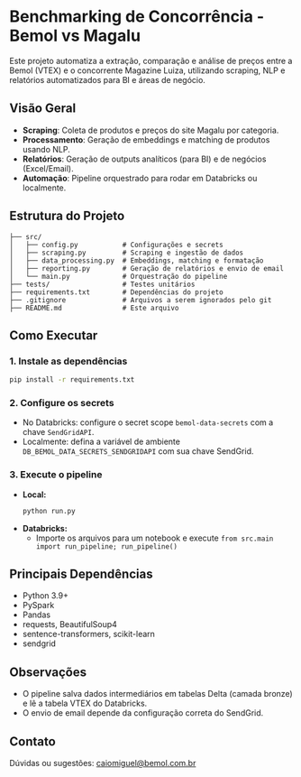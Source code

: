 # Benchmarking de Concorrência - Bemol vs Magalu

Este projeto automatiza a extração, comparação e análise de preços entre a Bemol (VTEX) e o concorrente Magazine Luiza, utilizando scraping, NLP e relatórios automatizados para BI e áreas de negócio.

## Visão Geral
- **Scraping**: Coleta de produtos e preços do site Magalu por categoria.
- **Processamento**: Geração de embeddings e matching de produtos usando NLP.
- **Relatórios**: Geração de outputs analíticos (para BI) e de negócios (Excel/Email).
- **Automação**: Pipeline orquestrado para rodar em Databricks ou localmente.

## Estrutura do Projeto
```
├── src/
│   ├── config.py           # Configurações e secrets
│   ├── scraping.py         # Scraping e ingestão de dados
│   ├── data_processing.py  # Embeddings, matching e formatação
│   ├── reporting.py        # Geração de relatórios e envio de email
│   └── main.py             # Orquestração do pipeline
├── tests/                  # Testes unitários
├── requirements.txt        # Dependências do projeto
├── .gitignore              # Arquivos a serem ignorados pelo git
├── README.md               # Este arquivo
```

## Como Executar
### 1. Instale as dependências
```bash
pip install -r requirements.txt
```

### 2. Configure os secrets
- No Databricks: configure o secret scope `bemol-data-secrets` com a chave `SendGridAPI`.
- Localmente: defina a variável de ambiente `DB_BEMOL_DATA_SECRETS_SENDGRIDAPI` com sua chave SendGrid.

### 3. Execute o pipeline
- **Local:**
  ```bash
  python run.py
  ```
- **Databricks:**
  - Importe os arquivos para um notebook e execute `from src.main import run_pipeline; run_pipeline()`

## Principais Dependências
- Python 3.9+
- PySpark
- Pandas
- requests, BeautifulSoup4
- sentence-transformers, scikit-learn
- sendgrid

## Observações
- O pipeline salva dados intermediários em tabelas Delta (camada bronze) e lê a tabela VTEX do Databricks.
- O envio de email depende da configuração correta do SendGrid.

## Contato
Dúvidas ou sugestões: caiomiguel@bemol.com.br 